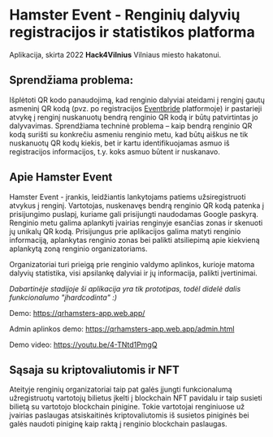 # Hamster Event - Renginių dalyvių registracijos ir statistikos platforma
Aplikacija, skirta 2022 **Hack4Vilnius** Vilniaus miesto hakatonui. 

## Sprendžiama problema:
Išplėtoti QR kodo panaudojimą, kad renginio dalyviai ateidami į renginį gautų asmeninį QR kodą (pvz. po registracijos [Eventbride](https://www.eventbrite.com/) platformoje) ir pastarieji atvykę į renginį nuskanuotų bendrą renginio QR kodą ir būtų patvirtintas jo dalyvavimas. Sprendžiama techninė problema – kaip bendrą renginio QR kodą surišti su konkrečiu asmeniu renginio metu, kad būtų aiškus ne tik nuskanuotų QR kodų kiekis, bet ir kartu identifikuojamas asmuo iš registracijos informacijos, t.y. koks asmuo būtent ir nuskanavo.

## Apie Hamster Event

Hamster Event - įrankis, leidžiantis lankytojams patiems užsiregistruoti atvykus į renginį.
Vartotojas, nuskenavęs bendrą renginio QR kodą patenka į prisijungimo puslapį, kuriame gali prisijungti naudodamas Google paskyrą. Renginio metu galima aplankyti įvairias renginyje esančias zonas ir skenuoti jų unikalų QR kodą. Prisijungus prie aplikacijos galima matyti renginio informaciją, aplankytas renginio zonas bei palikti atsiliepimą apie kiekvieną aplankytą zoną renginio organizatoriams.

Organizatoriai turi prieigą prie renginio valdymo aplinkos, kurioje matoma dalyvių statistika, visi apsilankę dalyviai ir jų informacija, palikti įvertinimai.

*Dabartinėje stadijoje ši aplikacija yra tik prototipas,  todėl didelė dalis funkcionalumo "įhardcodinta" :)*

Demo: https://qrhamsters-app.web.app/

Admin aplinkos demo: https://qrhamsters-app.web.app/admin.html

Demo video: https://youtu.be/4-TNtd1PmgQ

## Sąsaja su kriptovaliutomis ir NFT

Ateityje renginių organizatoriai taip pat galės įjungti funkcionalumą užregistruotų vartotojų bilietus įkelti į blockchain NFT pavidalu ir taip susieti bilietą su vartotojo blockchain pinigine. Tokie vartotojai renginiuose už įvairias paslaugas atsiskaitinės kriptovaliutomis iš susietos piniginės bei galės naudoti piniginę kaip raktą į renginio blockchain paslaugas.
